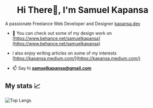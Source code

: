 <h1 align="center">Hi There👋, I'm Samuel Kapansa</h1>
A passionate Freelance Web Developer and Designer <a href="https://www.kapansa.dev/">kapansa.dev</a>

- 📝  You can check out some of my design work on  [https://www.behance.net/samuelkapansa](https://www.behance.net/samuelkapansa)

- I also enjoy writing articles on some of my interests [https://kapansa.medium.com/](https://kapansa.medium.com/) 

- 📫  Say hi **samuelkapansa@gmail.com**

## My stats 📈

![Top Langs](https://github-readme-stats.vercel.app/api/top-langs/?username=kapansa&theme=ayu-mirage&border_radius=30&layout=compact&langs_count=10)
